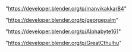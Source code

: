 "https://developer.blender.org/p/manvikakkar84"

"https://developer.blender.org/p/georgepalm"

"https://developer.blender.org/p/Alphabyte161"

"https://developer.blender.org/p/GreatCthulhu"

